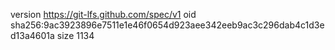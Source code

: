 version https://git-lfs.github.com/spec/v1
oid sha256:9ac3923896e7511e1e46f0654d923aee342eeb9ac3c296dab4c1d3ed13a4601a
size 1134
